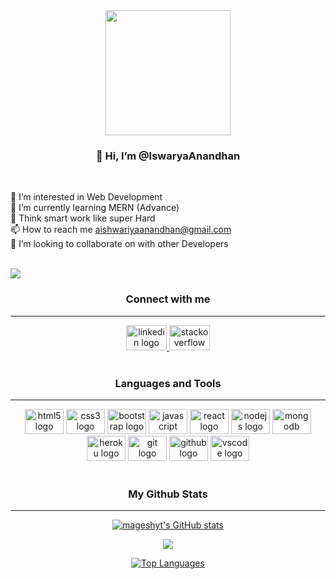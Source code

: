 <div align="center">
  <img height="200" src="https://camo.githubusercontent.com/706457c438d2031942745299f52de650adf45a3b87de1ded443696b405dd881d/68747470733a2f2f63646e2e6472696262626c652e636f6d2f75736572732f343035353439342f73637265656e73686f74732f31353231353735362f6d656469612f64326236366334636130313932616132366431303334343862336431353138622e676966"  />
</div>

###

<div align="center"><h3>👋 Hi, I’m @IswaryaAnandhan</h3><br></div>

 <p align="left">
  👀 I’m interested in Web Development <br>
  🌱 I’m currently learning MERN (Advance)<br>
  💬 Think smart work like super Hard <br>
  📫 How to reach me <a href="https://www.gmail.com/" target="_blank">aishwariyaanandhan@gmail.com</a><br>
  💞️ I’m looking to collaborate on with other Developers
</p>

<br>

<div align="left">
  <img src="https://visitor-badge.laobi.icu/badge?page_id=IswaryaAnandhan.IswaryaAnandhan&"  />
</div>



<h3 align="center">Connect with me</h3>

<hr/>

<div align="center">
  <a href="https://www.linkedin.com/in/iswarya-a-5bb2211b7/" target="_blank">
    <img src="https://myclouddoor.com/wp-content/uploads/2019/11/Linkedin-logo.png" width="65" height="40" alt="linkedin logo"  />
  </a>
  <a href="https://stackoverflow.com/users/20425868/iswaryaananthan" target="_blank">
    <img src="https://assets.wired.com/photos/w_1904/wp-content/uploads/2016/07/so-logo-s.jpg" width="65" height="40" alt="stackoverflow logo"  />
  </a>
</div>

<br/>

<h3 align="center">Languages and Tools</h3>

<hr/>

<div align="center">
  <img src="https://cdn.jsdelivr.net/gh/devicons/devicon/icons/html5/html5-original.svg" height="40" width="62" alt="html5 logo"  />
  <img src="https://cdn.jsdelivr.net/gh/devicons/devicon/icons/css3/css3-original.svg" height="40" width="62" alt="css3 logo"  />
  <img src="https://cdn.jsdelivr.net/gh/devicons/devicon/icons/bootstrap/bootstrap-original.svg" height="40" width="62" alt="bootstrap logo"  />
  <img src="https://cdn.jsdelivr.net/gh/devicons/devicon/icons/javascript/javascript-original.svg" height="40" width="62" alt="javascript logo"  />
  <img src="https://cdn.jsdelivr.net/gh/devicons/devicon/icons/react/react-original.svg" height="40" width="62" alt="react logo"  />
  <img src="https://i.pinimg.com/736x/ee/f4/d7/eef4d7374988d783e4b21075c43901c2.jpg" height="40" width="62" alt="nodejs logo"  />
  <img src="https://cdn.jsdelivr.net/gh/devicons/devicon/icons/mongodb/mongodb-original.svg" height="40" width="62" alt="mongodb logo"  />
  <img src="https://cdn.jsdelivr.net/gh/devicons/devicon/icons/heroku/heroku-original.svg" height="40" width="62" alt="heroku logo"  />
  <img src="https://cdn.jsdelivr.net/gh/devicons/devicon/icons/git/git-original.svg" height="40" width="62" alt="git logo"  />
  <img src="https://cdn.jsdelivr.net/gh/devicons/devicon/icons/github/github-original.svg" height="40" width="62" alt="github logo"  />
  <img src="https://cdn.jsdelivr.net/gh/devicons/devicon/icons/vscode/vscode-original.svg" height="40" width="62" alt="vscode logo"  />
</div>

<br/>

<h3 align="center">My Github Stats</h3>

<hr/>

<div align="center">
  <a align="left" href="http://www.github.com/Ramraghul"><img src="https://github-readme-stats.vercel.app/api?username=IswaryaAnandhan&show_icons=true&hide=&count_private=true&title_color=0891b2&text_color=ffffff&icon_color=0891b2&bg_color=27272a&hide_border=true&show_icons=true" alt="mageshyt's GitHub stats" /></a>
  
<a align="right" href="http://www.github.com/IswaryaAnandhan"><img src="https://github-readme-streak-stats.herokuapp.com/?user=IswaryaAnandhan&stroke=ffffff&background=27272a&ring=0891b2&fire=0891b2&currStreakNum=ffffff&currStreakLabel=0891b2&sideNums=ffffff&sideLabels=ffffff&dates=ffffff&hide_border=true" /></a>
</div>

<div align="center">
<a href="https://github.com/IswaryaAnandhan" align="left"><img src="https://github-readme-stats.vercel.app/api/top-langs/?username=IswaryaAnandhan&langs_count=10&title_color=0891b2&text_color=ffffff&icon_color=0891b2&bg_color=27272a&hide_border=true&locale=en&custom_title=Top%20%Languages" alt="Top Languages" /></a>
</div>
